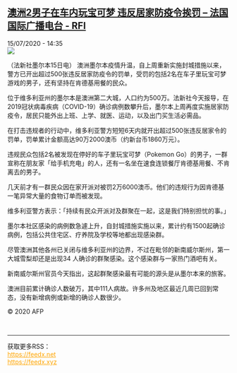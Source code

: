 <!--1594821377000-->
[澳洲2男子在车内玩宝可梦  违反居家防疫令挨罚 – 法国国际广播电台 - RFI](http://www.rfi.fr//cn/contenu/20200715-%E6%BE%B3%E6%B4%B22%E7%94%B7%E5%AD%90%E5%9C%A8%E8%BD%A6%E5%86%85%E7%8E%A9%E5%AE%9D%E5%8F%AF%E6%A2%A6-%E8%BF%9D%E5%8F%8D%E5%B1%85%E5%AE%B6%E9%98%B2%E7%96%AB%E4%BB%A4%E6%8C%A8%E7%BD%9A)
------

<div>15/07/2020 - 14:35</div><img src="https://s.rfi.fr/media/display/7b8748de-c6a0-11ea-b973-005056a964fe/w:310/p:16x9/int0015b.200715203502.jpg"><div class="t-content__body u-clearfix"><div class="m-interstitial"></div><p>（法新社墨尔本15日电）    澳洲墨尔本疫情升温，自上周重新实施封城措施以来，警方已开出超过500张违反居家防疫令的罚单，受罚的包括2名在车子里玩宝可梦游戏的男子，还有坚持在肯德基用餐的民众。</p><p>    位于维多利亚州的墨尔本是澳洲第二大城，人口约为500万。法新社今天报导，在2019冠状病毒疾病（COVID-19）确诊病例数攀升后，墨尔本上周再度实施居家防疫令，居民只能外出上班、上学、就医、运动，以及出门买生活必需品。</p><p>    在打击违规者的行动中，维多利亚警方短短6天内就开出超过500张违反居家令的罚单，罚单累计金额高达90万2000澳币（约新台币1860万元）。</p><p>    违规民众包括2名被发现在停好的车子里玩宝可梦（Pokemon Go）的男子，一群宣称在朋友家「给手机充电」的人，还有一名坐在速食连锁餐厅肯德基用餐、不肯离去的男子。</p><p>    几天前才有一群民众因在家开派对被罚2万6000澳币。他们的违规行为因肯德基一笔异常大量的食物订单而被发现。</p><p>    维多利亚警方表示：「持续有民众开派对及群聚在一起，这是我们特别担忧的事。」</p><p>    墨尔本社区感染的病例数急遽上升，自封城措施实施以来，累计约有1500起确诊病例，包括公共住宅区、疗养院及学校等地都出现感染群。</p><p>    尽管澳洲其他各州已关闭与维多利亚州的边界，不过在毗邻的新南威尔斯州，第一大城雪梨却还是出现34 人确诊的群聚感染。这个感染群与一家热门酒吧有关。</p><p>    新南威尔斯州官员今天指出，这起群聚感染最有可能的源头是从墨尔本来的旅客。</p><p>    澳洲目前累计确诊人数破万，其中111人病故。许多州及地区最近几周已回到常态，没有新增病例或新增的确诊人数很少。</p><p class="t-copyright">© 2020 AFP</p>        </div><br><hr><div>获取更多RSS：<br><a href="https://feedx.net" style="color:orange" target="_blank">https://feedx.net</a> <br><a href="https://feedx.xyz" style="color:orange" target="_blank">https://feedx.xyz</a><br></div>
